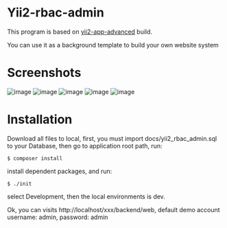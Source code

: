 # Yii2-rbac-admin
This program is based on [yii2-app-advanced](https://github.com/yiisoft/yii2-app-advanced) build.

You can use it as a background template to build your own website system

# Screenshots
![image](https://github.com/yzxh24/yii2-rbac-admin/docs/screenshots/1.png)
![image](https://github.com/yzxh24/yii2-rbac-admin/docs/screenshots/2.png)
![image](https://github.com/yzxh24/yii2-rbac-admin/docs/screenshots/3.png)
![image](https://github.com/yzxh24/yii2-rbac-admin/docs/screenshots/4.png)
![image](https://github.com/yzxh24/yii2-rbac-admin/docs/screenshots/6.png)

# Installation
Download all files to local, first, you must import docs/yii2_rbac_admin.sql to your Database, then go to application root path, run:

```
$ composer install
```

install dependent packages, and run: 

```
$ ./init
```

select Development, then the local environments is dev.

Ok, you can visits http://localhost/xxx/backend/web, default demo account username: admin, password: admin